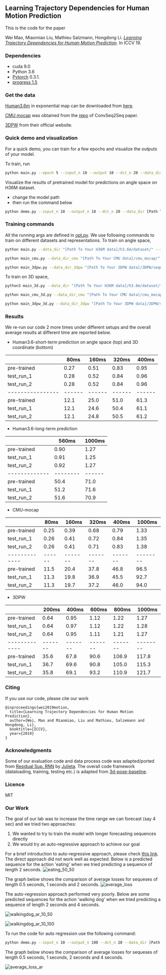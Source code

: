 ## Learning Trajectory Dependencies for Human Motion Prediction
This is the code for the paper

Wei Mao, Miaomiao Liu, Mathieu Salzmann, Hongdong Li. 
[_Learning Trajectory Dependencies for Human Motion Prediction_](https://arxiv.org/abs/1908.05436). In ICCV 19.

### Dependencies

* cuda 9.0
* Python 3.6
* [Pytorch](https://github.com/pytorch/pytorch) 0.3.1.
* [progress 1.5](https://pypi.org/project/progress/)

### Get the data
[Human3.6m](http://vision.imar.ro/human3.6m/description.php) in exponential map can be downloaded from [here](http://www.cs.stanford.edu/people/ashesh/h3.6m.zip).

[CMU mocap](http://mocap.cs.cmu.edu/) was obtained from the [repo](https://github.com/chaneyddtt/Convolutional-Sequence-to-Sequence-Model-for-Human-Dynamics) of ConvSeq2Seq paper.

[3DPW](https://virtualhumans.mpi-inf.mpg.de/3DPW/) from their official website.

### Quick demo and visualization

For a quick demo, you can train for a few epochs and visualize the outputs
of your model.

To train, run
```bash
python main.py --epoch 5 --input_n 10 --output 10 --dct_n 20 --data_dir [Path To Your H36M data]/h3.6m/dataset/
```

Visualize the results of pretrained model for predictions on angle space on H36M dataset.
* change the model path
* then run the command below
```bash
python demo.py --input_n 10 --output_n 10 --dct_n 20 --data_dir [Path To Your H36M data]/h3.6m/dataset/
```
### Training commands
All the running args are defined in [opt.py](utils/opt.py). We use following commands to train on different datasets and representations.
To train on angle space,
```bash
python main.py --data_dir "[Path To Your H36M data]/h3.6m/dataset/" --input_n 10 --output_n 10 --dct_n 20 --exp [where to save the log file]
```
```bash
python main_cmu.py --data_dir_cmu "[Path To Your CMU data]/cmu_mocap/" --input_n 10 --output_n 25 --dct_n 35 --exp [where to save the log file]
```
```bash
python main_3dpw.py --data_dir_3dpw "[Path To Your 3DPW data]/3DPW/sequenceFiles/" --input_n 10 --output_n 30 --dct_n 40 --exp [where to save the log file]
```
To train on 3D space,
```bash
python3 main_3d.py --data_dir "[Path To Your H36M data]/h3.6m/dataset/" --input_n 10 --output_n 10 --dct_n 15 --exp [where to save the log file]
```
```bash
python main_cmu_3d.py --data_dir_cmu "[Path To Your CMU data]/cmu_mocap/" --input_n 10 --output_n 25 --dct_n 30 --exp [where to save the log file]
```
```bash
python main_3dpw_3d.py --data_dir_3dpw "[Path To Your 3DPW data]/3DPW/sequenceFiles/" --input_n 10 --output_n 30 --dct_n 35 --exp [where to save the log file]
```


### Results
We re-run our code 2 more times under different setups and the overall average results at different time are reported below.

* Human3.6-short-term prediction on angle space (top) and 3D coordinate (bottom)

|                | 80ms   | 160ms  | 320ms  | 400ms  |
|----------------|------|------|------|------|
| pre-trained | 0.27 | 0.51 | 0.83 | 0.95 |
| test_run_1     | 0.28 | 0.52 | 0.84 | 0.96 |
| test_run_2     | 0.28 | 0.52 | 0.84 | 0.96 |
|----------------|------|------|------|------|
| pre-trained | 12.1 | 25.0 | 51.0 | 61.3 |
| test_run_1 | 12.1 | 24.6 | 50.4 | 61.1 |
| test_run_2 | 12.1 | 24.8 | 50.5 | 61.2 |

* Human3.6-long-term prediction

|             | 560ms  |1000ms|
|-------------|--------|------|
| pre-trained | 0.90   | 1.27 |
| test_run_1  | 0.91   | 1.25 |
| test_run_2  | 0.92   | 1.27 |
|-------------|--------|------|
| pre-trained | 50.4   | 71.0 |
| test_run_1  | 51.2   | 71.6 |
| test_run_2  | 51.6   | 70.9 |


* CMU-mocap

|             | 80ms | 160ms | 320ms | 400ms | 1000ms |
|-------------|------|-------|-------|-------|--------|
| pre-trained | 0.25 | 0.39  | 0.68  | 0.79  | 1.33   |
| test_run_1  | 0.26 | 0.41  | 0.72  | 0.84  | 1.35   |
| test_run_2  | 0.26 | 0.41  | 0.71  | 0.83  | 1.38   |
|-------------|------|-------|-------|-------|--------|
| pre-trained | 11.5 | 20.4  | 37.8  | 46.8  | 96.5   |
| test_run_1  | 11.3 | 19.8  | 36.9  | 45.5  | 92.7   |
| test_run_2  | 11.3 | 19.7  | 37.2  | 46.0  | 94.0   |

* 3DPW

|             | 200ms | 400ms | 600ms | 800ms | 1000ms |
|-------------|-------|-------|-------|-------|--------|
| pre-trained | 0.64  | 0.95  | 1.12  | 1.22  | 1.27   |
| test_run_1  | 0.64  | 0.97  | 1.12  | 1.22  | 1.28   |
| test_run_2  | 0.64  | 0.95  | 1.11  | 1.21  | 1.27   |
|-------------|-------|-------|-------|-------|--------|
| pre-trained | 35.6  | 67.8  | 90.6  | 106.9 | 117.8  |
| test_run_1  | 36.7  | 69.6  | 90.8  | 105.0 | 115.3  |
| test_run_2  | 35.8  | 69.1  | 93.2  | 110.9 | 121.7  |


### Citing

If you use our code, please cite our work

```
@inproceedings{wei2019motion,
  title={Learning Trajectory Dependencies for Human Motion Prediction},
  author={Wei, Mao and Miaomiao, Liu and Mathieu, Salzemann and Hongdong, Li},
  booktitle={ICCV},
  year={2019}
}
```

### Acknowledgments

Some of our evaluation code and data process code was adapted/ported from [Residual Sup. RNN](https://github.com/una-dinosauria/human-motion-prediction) by [Julieta](https://github.com/una-dinosauria). The overall code framework (dataloading, training, testing etc.) is adapted from [3d-pose-baseline](https://github.com/una-dinosauria/3d-pose-baseline). 

### Licence
MIT

### Our Work
The goal of our lab was to increase the time range we can forecast (say 4 sec) and we tried two approaches:
1. We wanted to try to train the model with longer forecasting sequences directly
2. We would try an auto-regressive approach to achieve our goal

For a brief introduction to auto-regressive approach, please check [this link](https://eigenfoo.xyz/deep-autoregressive-models/).
The direct approach did not work well as expected. Below is a predicted sequence for the action 'eating' when we tried predicting a sequence of length 2 seconds.
![eating_50_50](https://github.com/Kajaree/LearnTrajDep/blob/master/checkpoint/sequence_videos/eating_50_50.gif)

The graph below shows the comparison of average losses for sequeses of length 0.5 seconds, 1 seconds and 2 seconds.
![average_loss](https://github.com/Kajaree/LearnTrajDep/blob/master/checkpoint/plots/main_avg_errors.png)

The auto-regression approach performed very poorly. Below are some predicted sequences for the action 'walking dog' when we tried predicting a sequence of length 2 seconds and 4 seconds.

![walkingdog_ar_10_50](https://github.com/Kajaree/LearnTrajDep/blob/master/checkpoint/sequence_videos/w.gif)



![walkingdog_ar_10_100](https://github.com/Kajaree/LearnTrajDep/blob/master/checkpoint/sequence_videos/walking_ar_100.gif)

To run the code for auto regression use the following command:
```bash
python demo.py --input_n 10 --output_n 100 --dct_n 20 --data_dir [Path To Your H36M data]/h3.6m/dataset/
```

The graph below shows the comparison of average losses for sequeses of length 0.5 seconds, 1 seconds, 2 seconds and 4 seconds.

![average_loss_ar](https://github.com/Kajaree/LearnTrajDep/blob/master/checkpoint/plots/main_ar_avg_errors.png)


